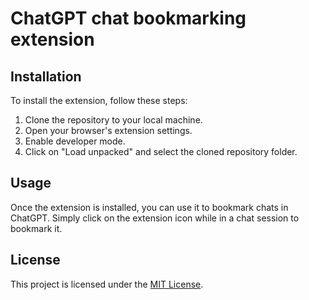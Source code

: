 
# ChatGPT chat bookmarking extension

## Installation

To install the extension, follow these steps:

1. Clone the repository to your local machine.
2. Open your browser's extension settings.
3. Enable developer mode.
4. Click on "Load unpacked" and select the cloned repository folder.

## Usage

Once the extension is installed, you can use it to bookmark chats in ChatGPT. Simply click on the extension icon while in a chat session to bookmark it.

## License

This project is licensed under the [MIT License](LICENSE).
